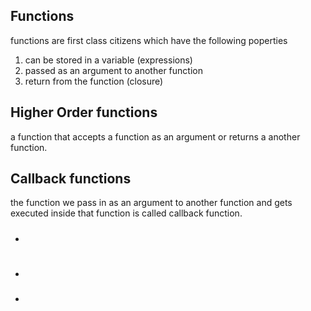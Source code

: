 <h2>Functions</h2>
<p>functions are first class citizens which have the following poperties</p>
<ol>
  <li>can be stored in a variable (expressions)</li>
  <li>passed as an argument to another function</li>
  <li>return from the function (closure)</li>
</ol>

<h2>Higher Order functions</h2>
<p>a function that accepts a function as an argument or returns a another function.</p>
<h2>Callback functions</h2>
<p>the function we pass in as an argument to another function and gets executed inside that function is called callback function.</p>
<h3></h3>
<h4></h4>
<h5></h5>
<ul>
  <li></li>
</ul>
<span></span>
<h1></h1>
<h2></h2>
<h3></h3>
<h4></h4>
<h5></h5>
<ul>
  <li></li>
</ul>

<h4></h4>
<h5></h5>
<ul>
  <li></li>
</ul>
